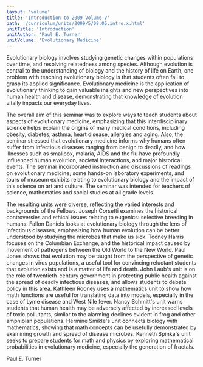```yaml
---
layout: 'volume'
title: 'Introduction to 2009 Volume V'
path: '/curriculum/units/2009/5/09.05.intro.x.html'
unitTitle: 'Introduction'
unitAuthor: 'Paul E. Turner'
unitVolume: 'Evolutionary Medicine'
---
```


<body>
 <p>
  Evolutionary biology involves studying genetic changes within populations over time, and resolving relatedness among species.  Although evolution is central to the understanding of biology and the history of life on Earth, one problem with teaching evolutionary biology is that students often fail to grasp its applied significance.  Evolutionary medicine is the application of evolutionary thinking to gain valuable insights and new perspectives into human health and disease, demonstrating that knowledge of evolution vitally impacts our everyday lives.
 </p>
<p>
  The overall aim of this seminar was to explore ways to teach students about aspects of evolutionary medicine, emphasizing that this interdisciplinary science helps explain the origins of many medical conditions, including obesity, diabetes, asthma, heart disease, allergies and aging.  Also, the seminar stressed that evolutionary medicine informs why humans often suffer from infectious diseases ranging from benign to deadly, and how illnesses such as smallpox, malaria, AIDS and the flu have profoundly influenced human evolution, societal interactions, and major historical events.  The seminar incorporated instruction and discussions of readings on evolutionary medicine, some hands-on laboratory experiments, and tours of museum exhibits relating to evolutionary biology and the impact of this science on art and culture.  The seminar was intended for teachers of science, mathematics and social studies at all grade levels.
 </p>
<p>
  The resulting units were diverse, reflecting the varied interests and backgrounds of the Fellows.  Joseph Corsetti examines the historical controversies and ethical issues relating to eugenics: selective breeding in humans.  Fallon Daniels looks at evolutionary biology through the lens of infectious diseases, emphasizing how human evolution can be better understood by studying the microbes that make us sick.  Todney Harris focuses on the Columbian Exchange, and the historical impact caused by movement of pathogens between the Old World to the New World.  Paul Jones shows that evolution may be taught from the perspective of genetic changes in virus populations, a useful tool for convincing reluctant students that evolution exists and is a matter of life and death.  John Laub's unit is on the role of twentieth-century government in protecting public health against the spread of deadly infectious diseases, and allows students to debate policy in this area.  Kathleen Rooney uses a mathematics unit to show how math functions are useful for translating data into models, especially in the case of Lyme disease and West Nile fever.  Nancy Schmitt's unit warns students that human health may be adversely affected by increased levels of toxic pollutants, similar to the alarming declines evident in frog and other amphibian populations.  Hermine Smikle's unit connects biology with mathematics, showing that math concepts can be usefully demonstrated by examining growth and spread of disease microbes.  Kenneth Spinka's unit seeks to prepare students for math and physics by exploring mathematical probabilities in evolutionary medicine, especially the generation of fractals.
 </p>
<p>
  Paul E. Turner
 </p>

</body>
